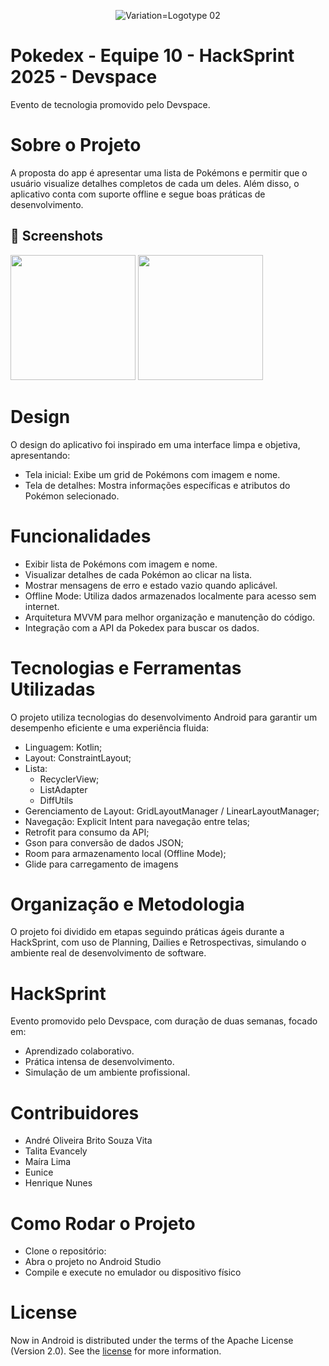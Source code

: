<div align="center">
   
   ![Variation=Logotype 02](https://github.com/colussicode/FinTrack/assets/54089435/c5b55d7c-2b31-450e-8dc5-86473e9566d1)

</div>

Pokedex - Equipe 10 - HackSprint 2025 - Devspace 
==========================
Evento de tecnologia promovido pelo Devspace.

# Sobre o Projeto
A proposta do app é apresentar uma lista de Pokémons e permitir que o usuário visualize detalhes completos de cada um deles. Além disso, o aplicativo conta com suporte offline e segue boas práticas de desenvolvimento.

## :camera_flash: Screenshots
<!-- You can add more screenshots here if you like -->
<img src="https://github.com/user-attachments/assets/5e9d3ac4-7ccc-4162-a9e9-68f64f2aa637" width=200/> <img src="https://github.com/user-attachments/assets/c05b26bb-967e-4483-8e8a-0fe5bdcd7df2" width=200/>

# Design
O design do aplicativo foi inspirado em uma interface limpa e objetiva, apresentando:
- Tela inicial: Exibe um grid de Pokémons com imagem e nome.
- Tela de detalhes: Mostra informações específicas e atributos do Pokémon selecionado.

# Funcionalidades
- Exibir lista de Pokémons com imagem e nome.
- Visualizar detalhes de cada Pokémon ao clicar na lista.
- Mostrar mensagens de erro e estado vazio quando aplicável.
- Offline Mode: Utiliza dados armazenados localmente para acesso sem internet.
- Arquitetura MVVM para melhor organização e manutenção do código.
- Integração com a API da Pokedex para buscar os dados.

# Tecnologias e Ferramentas Utilizadas
O projeto utiliza tecnologias do desenvolvimento Android para garantir um desempenho eficiente e uma experiência fluida:
- Linguagem: Kotlin;
- Layout: ConstraintLayout;
- Lista:
   - RecyclerView;
   - ListAdapter
   - DiffUtils
- Gerenciamento de Layout: GridLayoutManager / LinearLayoutManager;
- Navegação: Explicit Intent para navegação entre telas;
- Retrofit para consumo da API;
- Gson para conversão de dados JSON; 
- Room para armazenamento local (Offline Mode);
- Glide para carregamento de imagens

# Organização e Metodologia
O projeto foi dividido em etapas seguindo práticas ágeis durante a HackSprint, com uso de Planning, Dailies e Retrospectivas, simulando o ambiente real de desenvolvimento de software.

# HackSprint
Evento promovido pelo Devspace, com duração de duas semanas, focado em:
- Aprendizado colaborativo.
- Prática intensa de desenvolvimento.
- Simulação de um ambiente profissional.

# Contribuidores
- André Oliveira Brito Souza Vita
- Talita Evancely
- Maíra Lima
- Eunice
- Henrique Nunes

# Como Rodar o Projeto
- Clone o repositório:
- Abra o projeto no Android Studio
- Compile e execute no emulador ou dispositivo físico

# License

Now in Android is distributed under the terms of the Apache License (Version 2.0). See the
[license](LICENSE) for more information.
